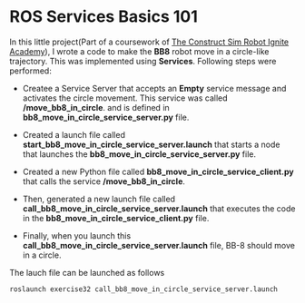 # ROS Services Basics 101

In this little project(Part of a coursework of [The Construct Sim Robot Ignite Academy](http://www.theconstructsim.com/)), I wrote a code to make the **BB8** robot move in a circle-like trajectory. This was implemented using **Services**. Following steps were performed:

-   Createe a Service Server that accepts an  **Empty**  service message and activates the circle movement. This service was called  **/move_bb8_in_circle**. and is defined in **bb8_move_in_circle_service_server.py** file.

-   Created a launch file called  **start_bb8_move_in_circle_service_server.launch** that starts a node that launches the  **bb8_move_in_circle_service_server.py**  file.

-   Created a new Python file called  **bb8_move_in_circle_service_client.py**  that calls the service  **/move_bb8_in_circle**.
-  Then, generated a new launch file called  **call_bb8_move_in_circle_service_server.launch**  that executes the code in the  **bb8_move_in_circle_service_client.py**  file.

-   Finally, when you launch this  **call_bb8_move_in_circle_service_server.launch**  file, BB-8 should move in a circle.

The lauch file can be launched as follows

```
roslaunch exercise32 call_bb8_move_in_circle_service_server.launch
```
